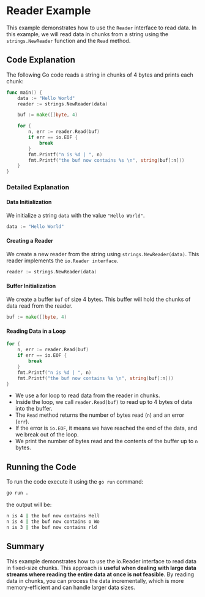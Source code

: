 # Reader Example

This example demonstrates how to use the `Reader` interface to read data. In this example, we will read data in chunks from a string using the `strings.NewReader` function and the `Read` method.

## Code Explanation
The following Go code reads a string in chunks of 4 bytes and prints each chunk:
```go
func main() {
    data := "Hello World"
    reader := strings.NewReader(data)

    buf := make([]byte, 4)

    for {
        n, err := reader.Read(buf)
        if err == io.EOF {
            break
        }
        fmt.Printf("n is %d | ", n)
        fmt.Printf("the buf now contains %s \n", string(buf[:n]))
    }
}
```

### Detailed Explanation
#### Data Initialization
We initialize a string `data` with the value `"Hello World"`.
```go
data := "Hello World"
```

#### Creating a Reader
We create a new reader from the string using `strings.NewReader(data)`. This reader implements the `io.Reader interface`.
```go
reader := strings.NewReader(data)
```

#### Buffer Initialization
We create a buffer `buf` of size 4 bytes. This buffer will hold the chunks of data read from the reader.
```go
buf := make([]byte, 4)
```

#### Reading Data in a Loop
```go
for {
    n, err := reader.Read(buf)
    if err == io.EOF {
        break
    }
    fmt.Printf("n is %d | ", n)
    fmt.Printf("the buf now contains %s \n", string(buf[:n]))
}
```
* We use a for loop to read data from the reader in chunks.
* Inside the loop, we call `reader.Read(buf)` to read up to 4 bytes of data into the buffer.
* The `Read` method returns the number of bytes read (`n`) and an error (`err`).
* If the error is `io.EOF`, it means we have reached the end of the data, and we break out of the loop.
* We print the number of bytes read and the contents of the buffer up to `n` bytes.

## Running the Code
To run the code execute it using the `go run` command:
```bash
go run .
```

the output will be:
```bash
n is 4 | the buf now contains Hell 
n is 4 | the buf now contains o Wo 
n is 3 | the buf now contains rld
```

## Summary
This example demonstrates how to use the io.Reader interface to read data in fixed-size chunks. This approach is **useful when dealing with large data streams where reading the entire data at once is not feasible**. By reading data in chunks, you can process the data incrementally, which is more memory-efficient and can handle larger data sizes.
